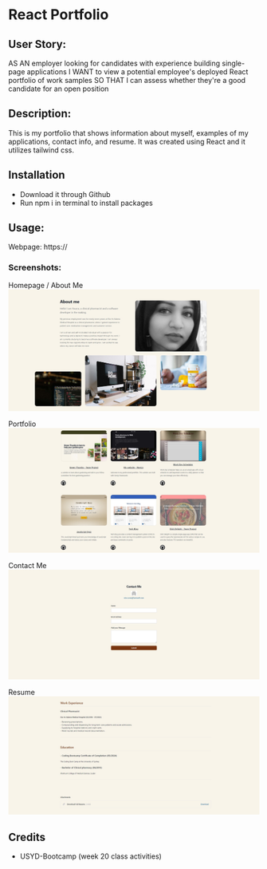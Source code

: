 # React Portfolio

## User Story:

AS AN employer looking for candidates with experience building single-page applications
I WANT to view a potential employee's deployed React portfolio of work samples
SO THAT I can assess whether they're a good candidate for an open position

## Description:

This is my portfolio that shows information about myself, examples of my applications, contact info, and resume. It was created using React and it utilizes tailwind css.

## Installation

- Download it through Github
- Run npm i in terminal to install packages

## Usage:

Webpage: https:// 

### Screenshots:

Homepage / About Me
![Screenshot](src/images/screenshot_1.jpg)

Portfolio
![Screenshot](src/images/screenshot_2.jpg)

Contact Me
![Screenshot](src/images/screenshot_3.jpg)

Resume
![Screenshot](src/images/screenshot_4.jpg)

## Credits

- USYD-Bootcamp (week 20 class activities)
 

